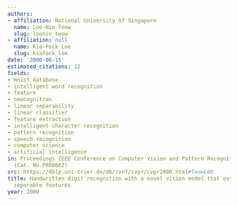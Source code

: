 ```yaml
---
authors:
- affiliation: National University Of Singapore
  name: Loo-Nin Teow
  slug: loonin_teow
- affiliation: null
  name: Kia-Fock Loe
  slug: kiafock_loe
date: '2000-06-15'
estimated_citations: 12
fields:
- mnist database
- intelligent word recognition
- feature
- neocognitron
- linear separability
- linear classifier
- feature extraction
- intelligent character recognition
- pattern recognition
- speech recognition
- computer science
- artificial intelligence
in: Proceedings IEEE Conference on Computer Vision and Pattern Recognition. CVPR 2000
  (Cat. No.PR00662)
src: https://dblp.uni-trier.de/db/conf/cvpr/cvpr2000.html#TeowL00
title: Handwritten digit recognition with a novel vision model that extracts linearly
  separable features
year: 2000
---
```

